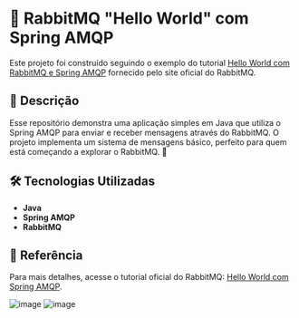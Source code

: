 # 🐰 RabbitMQ "Hello World" com Spring AMQP

Este projeto foi construído seguindo o exemplo do tutorial [Hello World com RabbitMQ e Spring AMQP](https://www.rabbitmq.com/tutorials/tutorial-one-spring-amqp) fornecido pelo site oficial do RabbitMQ.

## 📜 Descrição

Esse repositório demonstra uma aplicação simples em Java que utiliza o Spring AMQP para enviar e receber mensagens através do RabbitMQ. O projeto implementa um sistema de mensagens básico, perfeito para quem está começando a explorar o RabbitMQ. 🚀

## 🛠️ Tecnologias Utilizadas

- **Java**
- **Spring AMQP**
- **RabbitMQ**

## 📖 Referência

Para mais detalhes, acesse o tutorial oficial do RabbitMQ: [Hello World com Spring AMQP](https://www.rabbitmq.com/tutorials/tutorial-one-spring-amqp).

![image](https://github.com/user-attachments/assets/5915422e-42ff-4fa1-a2c3-ec7ce318c254)
![image](https://github.com/user-attachments/assets/db0380ad-681e-4ecb-82c1-b964c9c74754)
